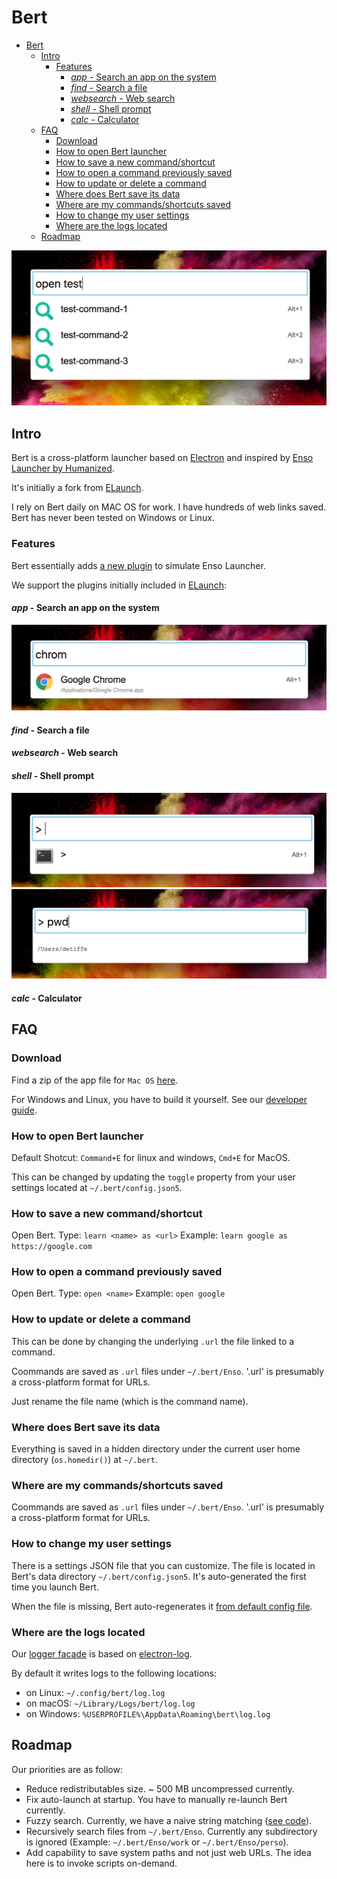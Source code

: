 # Bert

- [Bert](#bert)
  - [Intro](#intro)
    - [Features](#features)
      - [*app* - Search an app on the system](#app---search-an-app-on-the-system)
      - [*find* - Search a file](#find---search-a-file)
      - [*websearch* - Web search](#websearch---web-search)
      - [*shell* - Shell prompt](#shell---shell-prompt)
      - [*calc* - Calculator](#calc---calculator)
  - [FAQ](#faq)
    - [Download](#download)
    - [How to open Bert launcher](#how-to-open-bert-launcher)
    - [How to save a new command/shortcut](#how-to-save-a-new-commandshortcut)
    - [How to open a command previously saved](#how-to-open-a-command-previously-saved)
    - [How to update or delete a command](#how-to-update-or-delete-a-command)
    - [Where does Bert save its data](#where-does-bert-save-its-data)
    - [Where are my commands/shortcuts saved](#where-are-my-commandsshortcuts-saved)
    - [How to change my user settings](#how-to-change-my-user-settings)
    - [Where are the logs located](#where-are-the-logs-located)
  - [Roadmap](#roadmap)

![](screenshots/open-test.png)

## Intro

Bert is a cross-platform launcher based on [Electron](https://github.com/electron/electron) and inspired by [Enso Launcher by Humanized](https://www.reddit.com/r/answers/comments/2dw0n2/what_happened_to_humanized_especially_their/).

It's initially a fork from [ELaunch](https://github.com/zaaack/ELaunch).

I rely on Bert daily on MAC OS for work. I have hundreds of web links saved.
Bert has never been tested on Windows or Linux.

### Features

Bert essentially adds [a new plugin](https://github.com/andrewde/Bert/blob/master/app/plugins/enso/index.js) to simulate Enso Launcher.

We support the plugins initially included in [ELaunch](https://github.com/zaaack/ELaunch):

#### *app* - Search an app on the system

![](screenshots/app.png)

#### *find* - Search a file

#### *websearch* - Web search

#### *shell* - Shell prompt

![](screenshots/shell.png)
![](screenshots/shell-pwd.png)

#### *calc* - Calculator

## FAQ

### Download

Find a zip of the app file for `Mac OS` [here](https://github.com/andrewde/Bert/releases/tag/v1.0).

For Windows and Linux, you have to build it yourself.
See our [developer guide](Development.md).

### How to open Bert launcher

Default Shotcut: `Command+E` for linux and windows, `Cmd+E` for MacOS.

This can be changed by updating the `toggle` property from your user settings located at `~/.bert/config.json5`.

### How to save a new command/shortcut

Open Bert.
Type: `learn <name> as <url>`
Example: `learn google as https://google.com`

### How to open a command previously saved

Open Bert.
Type: `open <name>`
Example: `open google`

### How to update or delete a command

This can be done by changing the underlying `.url` the file linked to a command.

Coommands are saved as `.url` files under `~/.bert/Enso`.
'.url' is presumably a cross-platform format for URLs.

Just rename the file name (which is the command name).

### Where does Bert save its data

Everything is saved in a hidden directory under the current user home directory (`os.homedir()`) at `~/.bert`.

### Where are my commands/shortcuts saved

Coommands are saved as `.url` files under `~/.bert/Enso`.
'.url' is presumably a cross-platform format for URLs.

### How to change my user settings

There is a settings JSON file that you can customize.
The file is located in Bert's data directory `~/.bert/config.json5`.
It's auto-generated the first time you launch Bert.

When the file is missing, Bert auto-regenerates it [from default config file](https://github.com/andrewde/Bert/blob/master/app/config/config.default.js).

### Where are the logs located

Our [logger facade](https://github.com/andrewde/Bert/blob/master/app/utils/logger.js) is based on [electron-log](https://www.npmjs.com/package/electron-log).

By default it writes logs to the following locations:

- on Linux: `~/.config/bert/log.log`
- on macOS: `~/Library/Logs/bert/log.log`
- on Windows: `%USERPROFILE%\AppData\Roaming\bert\log.log`

## Roadmap

Our priorities are as follow:

- Reduce redistributables size. ~ 500 MB uncompressed currently.
- Fix auto-launch at startup. You have to manually re-launch Bert currently.
- Fuzzy search. Currently, we have a naive string matching ([see code](https://github.com/andrewde/Bert/blob/master/app/plugins/enso/index.js#L20)).
- Recursively search files from `~/.bert/Enso`. Currently any subdirectory is ignored (Example: `~/.bert/Enso/work` or `~/.bert/Enso/perso`).
- Add capability to save system paths and not just web URLs. The idea here is to invoke scripts on-demand.
